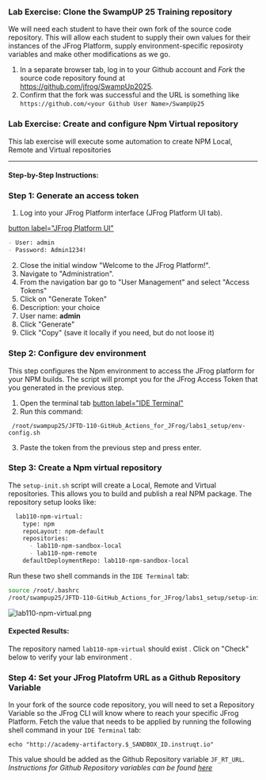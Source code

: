 ### Lab Exercise: Clone the SwampUP 25 Training repository
We will need each student to have their own fork of the source code repository.  This will allow each student to supply their own values for their instances of the JFrog Platform, supply environment-specific reposiroty variables and make other modifications as we go.

1. In a separate browser tab, log in to your Github account and *Fork* the source code repository found at https://github.com/jfrog/SwampUp2025.
2. Confirm that the fork was successful and the URL is something like `https://github.com/<your Github User Name>/SwampUp25`

### Lab Exercise: Create and configure Npm Virtual repository
This lab exercise will execute some automation to create NPM Local, Remote and Virtual repositories

---
#### **Step-by-Step Instructions:**
### **Step 1: Generate an access token**
1. Log into your JFrog Platform interface (JFrog Platform UI tab).

[button label="JFrog Platform UI"](tab-0)

```md
- User: admin
- Password: Admin1234!
```

2. Close the initial window "Welcome to the JFrog Platform!".
3.  Navigate to  "Administration".
4.  From the navigation bar go to "User Management" and select "Access Tokens"
5.  Click on "Generate Token"
6.  Description:  your choice
7.  User name: **admin**
8.  Click "Generate"
9.  Click "Copy" (save it locally if you need, but do not loose it)

### **Step 2: Configure dev environment**
This step configures the Npm environment to access the JFrog platform for your NPM builds.  The script will prompt you for the JFrog Access Token that you generated in the previous step.
1. Open the terminal tab [button label="IDE Terminal"](tab-2)
2. Run this command:

```
 /root/swampup25/JFTD-110-GitHub_Actions_for_JFrog/labs1_setup/env-config.sh
```
3. Paste the token from the previous step and press enter.

### **Step 3: Create a Npm virtual repository**
The `setup-init.sh` script will create a Local, Remote and Virtual repositories.  This allows you to build and publish a real NPM package.  The repository setup looks like:
```md
  lab110-npm-virtual:
    type: npm
    repoLayout: npm-default
    repositories:
      - lab110-npm-sandbox-local
      - lab110-npm-remote
    defaultDeploymentRepo: lab110-npm-sandbox-local
```
Run these two shell commands in the `IDE Terminal` tab:
```bash
source /root/.bashrc
/root/swampup25/JFTD-110-GitHub_Actions_for_JFrog/labs1_setup/setup-init.sh
```

![lab110-npm-virtual.png](https://github.com/jfrog/SwampUp2025/blob/JFTD-110-GitHub_Actions_for_JFrog/labs1_setup/lab110-npm-virtual.png)


#### **Expected Results:**
The repository named `lab110-npm-virtual` should exist . Click on "Check" below to verify your lab environment .

### **Step 4: Set your JFrog Platofrm URL as a Github Repository Variable**
In your fork of the source code repository, you will need to set a Repository Variable so the JFrog CLI will know where to reach your specific JFrog Platform.
Fetch the value that needs to be applied by running the following shell command in your `IDE Terminal` tab:
```
echo "http://academy-artifactory.$_SANDBOX_ID.instruqt.io"
```
This value should be added as the Github Repository variable `JF_RT_URL`.
_Instructions for Github Repository variables can be found [here](https://github.com/tomjfrog/swampup-demo-app.git)_